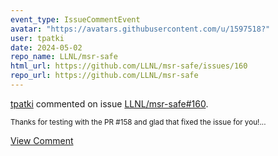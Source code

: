 ```yaml
---
event_type: IssueCommentEvent
avatar: "https://avatars.githubusercontent.com/u/1597518?"
user: tpatki
date: 2024-05-02
repo_name: LLNL/msr-safe
html_url: https://github.com/LLNL/msr-safe/issues/160
repo_url: https://github.com/LLNL/msr-safe
---
```


<a href='https://github.com/tpatki' target='_blank'>tpatki</a> commented on issue <a href='https://github.com/LLNL/msr-safe/issues/160' target='_blank'>LLNL/msr-safe#160</a>.

<small>Thanks for testing with the PR #158 and glad that fixed the issue for you!...</small>

<a href='https://github.com/LLNL/msr-safe/issues/160' target='_blank'>View Comment</a>